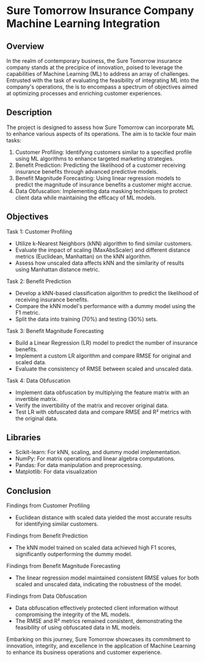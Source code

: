 # Sure Tomorrow Insurance Company Machine Learning Integration
## Overview
In the realm of contemporary business, the Sure Tomorrow insurance company stands at the precipice of innovation, poised to leverage the capabilities of Machine Learning (ML) to address an array of challenges. Entrusted with the task of evaluating the feasibility of integrating ML into the company's operations, the is to encompass a spectrum of objectives aimed at optimizing processes and enriching customer experiences.

## Description
The project is designed to assess how Sure Tomorrow can incorporate ML to enhance various aspects of its operations. The aim is to tackle four main tasks:

1. Customer Profiling: Identifying customers similar to a specified profile using ML algorithms to enhance targeted marketing strategies.
2. Benefit Prediction: Predicting the likelihood of a customer receiving insurance benefits through advanced predictive models.
3. Benefit Magnitude Forecasting: Using linear regression models to predict the magnitude of insurance benefits a customer might accrue.
4. Data Obfuscation: Implementing data masking techniques to protect client data while maintaining the efficacy of ML models.

## Objectives
Task 1: Customer Profiling
- Utilize k-Nearest Neighbors (kNN) algorithm to find similar customers.
- Evaluate the impact of scaling (MaxAbsScaler) and different distance metrics (Euclidean, Manhattan) on the kNN algorithm.
- Assess how unscaled data affects kNN and the similarity of results using Manhattan distance metric.

Task 2: Benefit Prediction
- Develop a kNN-based classification algorithm to predict the likelihood of receiving insurance benefits.
- Compare the kNN model's performance with a dummy model using the F1 metric.
- Split the data into training (70%) and testing (30%) sets.

Task 3: Benefit Magnitude Forecasting
- Build a Linear Regression (LR) model to predict the number of insurance benefits.
- Implement a custom LR algorithm and compare RMSE for original and scaled data.
- Evaluate the consistency of RMSE between scaled and unscaled data.

Task 4: Data Obfuscation
- Implement data obfuscation by multiplying the feature matrix with an invertible matrix.
- Verify the invertibility of the matrix and recover original data.
- Test LR with obfuscated data and compare RMSE and R² metrics with the original data.

## Libraries
- Scikit-learn: For kNN, scaling, and dummy model implementation.
- NumPy: For matrix operations and linear algebra computations.
- Pandas: For data manipulation and preprocessing.
- Matplotlib: For data visualization

## Conclusion
Findings from Customer Profiling
- Euclidean distance with scaled data yielded the most accurate results for identifying similar customers.

Findings from Benefit Prediction
- The kNN model trained on scaled data achieved high F1 scores, significantly outperforming the dummy model.

Findings from Benefit Magnitude Forecasting
- The linear regression model maintained consistent RMSE values for both scaled and unscaled data, indicating the robustness of the model.

Findings from Data Obfuscation
- Data obfuscation effectively protected client information without compromising the integrity of the ML models.
- The RMSE and R² metrics remained consistent, demonstrating the feasibility of using obfuscated data in ML models.

Embarking on this journey, Sure Tomorrow showcases its commitment to innovation, integrity, and excellence in the application of Machine Learning to enhance its business operations and customer experience.
